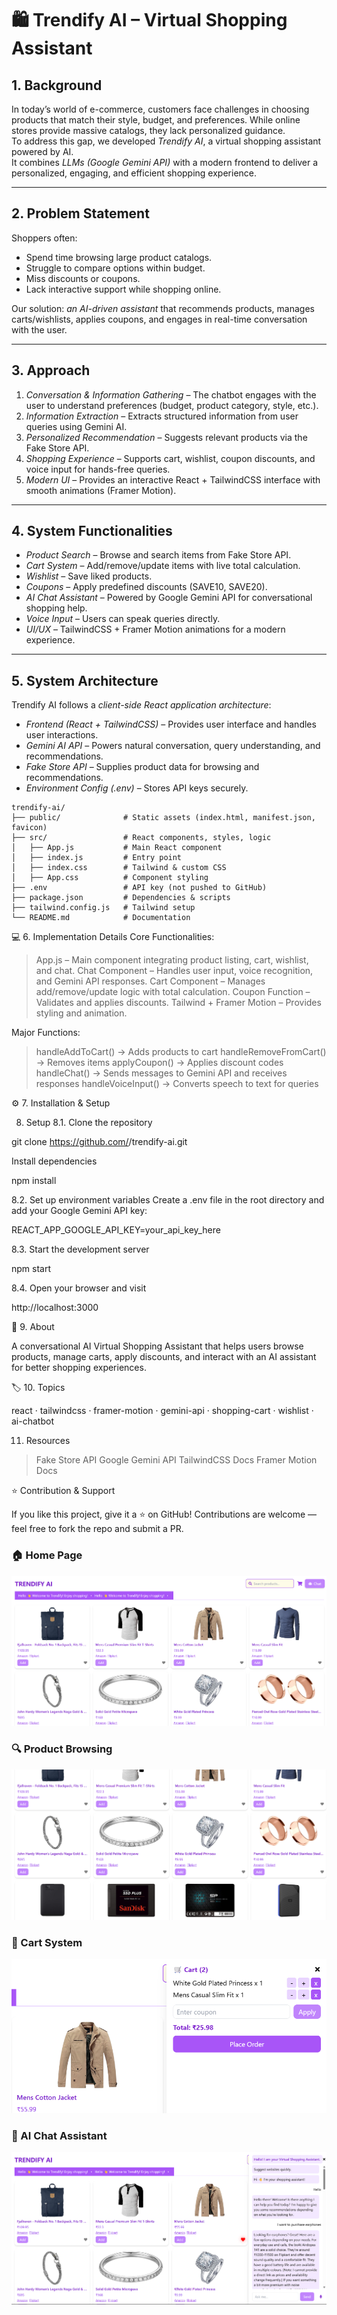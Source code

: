 # 🛍 Trendify AI – Virtual Shopping Assistant  

## 1. Background  
In today’s world of e-commerce, customers face challenges in choosing products that match their style, budget, and preferences. While online stores provide massive catalogs, they lack personalized guidance.  
To address this gap, we developed *Trendify AI*, a virtual shopping assistant powered by AI.  
It combines *LLMs (Google Gemini API)* with a modern frontend to deliver a personalized, engaging, and efficient shopping experience.  

---

## 2. Problem Statement  
Shoppers often:  
- Spend time browsing large product catalogs.  
- Struggle to compare options within budget.  
- Miss discounts or coupons.  
- Lack interactive support while shopping online.  

Our solution: *an AI-driven assistant* that recommends products, manages carts/wishlists, applies coupons, and engages in real-time conversation with the user.  

---

## 3. Approach  

1. *Conversation & Information Gathering* – The chatbot engages with the user to understand preferences (budget, product category, style, etc.).  
2. *Information Extraction* – Extracts structured information from user queries using Gemini AI.  
3. *Personalized Recommendation* – Suggests relevant products via the Fake Store API.  
4. *Shopping Experience* – Supports cart, wishlist, coupon discounts, and voice input for hands-free queries.  
5. *Modern UI* – Provides an interactive React + TailwindCSS interface with smooth animations (Framer Motion).  

---

## 4. System Functionalities  

- *Product Search* – Browse and search items from Fake Store API.  
- *Cart System* – Add/remove/update items with live total calculation.  
- *Wishlist* – Save liked products.  
- *Coupons* – Apply predefined discounts (SAVE10, SAVE20).  
- *AI Chat Assistant* – Powered by Google Gemini API for conversational shopping help.  
- *Voice Input* – Users can speak queries directly.  
- *UI/UX* – TailwindCSS + Framer Motion animations for a modern experience.  

---

## 5. System Architecture  

Trendify AI follows a *client-side React application architecture*:  

- *Frontend (React + TailwindCSS)* – Provides user interface and handles user interactions.  
- *Gemini AI API* – Powers natural conversation, query understanding, and recommendations.  
- *Fake Store API* – Supplies product data for browsing and recommendations.  
- *Environment Config (.env)* – Stores API keys securely.  

```plaintext
trendify-ai/
├── public/              # Static assets (index.html, manifest.json, favicon)
├── src/                 # React components, styles, logic
│   ├── App.js           # Main React component
│   ├── index.js         # Entry point
│   ├── index.css        # Tailwind & custom CSS
│   ├── App.css          # Component styling
├── .env                 # API key (not pushed to GitHub)
├── package.json         # Dependencies & scripts
├── tailwind.config.js   # Tailwind setup
└── README.md            # Documentation 
```

💻 6. Implementation Details
Core Functionalities:

> App.js – Main component integrating product listing, cart, wishlist, and chat.
> Chat Component – Handles user input, voice recognition, and Gemini API responses.
> Cart Component – Manages add/remove/update logic with total calculation.
> Coupon Function – Validates and applies discounts.
> Tailwind + Framer Motion – Provides styling and animation.

Major Functions:

> handleAddToCart() → Adds products to cart
> handleRemoveFromCart() → Removes items
> applyCoupon() → Applies discount codes
> handleChat() → Sends messages to Gemini API and receives responses
> handleVoiceInput() → Converts speech to text for queries

⚙ 7. Installation & Setup

8. Setup
8.1. Clone the repository

git clone https://github.com/<your-username>/trendify-ai.git

Install dependencies

npm install

8.2. Set up environment variables
Create a .env file in the root directory and add your Google Gemini API key:

REACT_APP_GOOGLE_API_KEY=your_api_key_here

8.3. Start the development server

npm start

8.4. Open your browser and visit

http://localhost:3000

📖 9. About

A conversational AI Virtual Shopping Assistant that helps users browse products, manage carts, apply discounts, and interact with an AI assistant for better shopping experiences.

🏷 10. Topics

react · tailwindcss · framer-motion · gemini-api · shopping-cart · wishlist · ai-chatbot

11. Resources

> Fake Store API
> Google Gemini API
> TailwindCSS Docs
> Framer Motion Docs

⭐ Contribution & Support

If you like this project, give it a ⭐ on GitHub!
Contributions are welcome — feel free to fork the repo and submit a PR.

### 🏠 Home Page
![Home Page](images/home.png)

### 🔍 Product Browsing
![Product Browsing](images/browse.png)

### 🛒 Cart System
![Cart](images/cart.png)

### 🤖 AI Chat Assistant
![AI Chat](images/ai-chat1.png)
